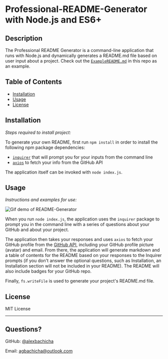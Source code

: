 # Professional-README-Generator with Node.js and ES6+

## Description 
  
The Professional README Generator is a command-line application that runs with Node.js and dynamically generates a README.md file based on user input about a project. Check out the [`ExampleREADME.md`](https://github.com/alexbachicha/Professional-README-Generator/blob/master/ExampleREADME.md) in this repo as an example. 


## Table of Contents
* [Installation](#installation)
* [Usage](#usage)
* [License](#license)
  

## Installation

*Steps required to install project:*

To generate your own README, first run `npm install` in order to install the following npm package dependencies:
  * [`inquirer`](https://www.npmjs.com/package/inquirer) that will prompt you for your inputs from the command line 
  * [`axios`](https://www.npmjs.com/package/axios) to fetch your info from the GitHub API

The application itself can be invoked with `node index.js`.


## Usage 

*Instructions and examples for use:*

![Gif demo of README-Generator](demo.gif)

When you run `node index.js`, the application uses the `inquirer` package to prompt you in the command line with a series of questions about your GitHub and about your project.

The application then takes your responses and uses `axios` to fetch your GitHub profile from the [GitHub API](https://developer.github.com/v3/), including your GitHub profile picture (avatar) and email.
From there, the application will generate markdown and a table of contents for the README based on your responses to the Inquirer prompts (if you don't answer the optional questions, such as Installation, an Installation section will not be included in your README). The README will also include badges for your GitHub repo.

Finally, `fs.writeFile` is used to generate your project's README.md file.


## License

MIT License

---

## Questions?

GitHub: [@alexbachicha](https://github.com/alexbachicha)

Email: agbachicha@outlook.com
